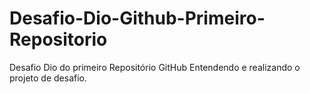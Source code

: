 # Desafio-Dio-Github-Primeiro-Repositorio
Desafio Dio do primeiro Repositório GitHub
Entendendo e realizando o projeto de desafio.
